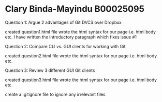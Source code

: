 # Clary Binda-Mayindu B00025095

Question 1:
Argue 2 advantages of Git DVCS over Dropbox

created question1.html file
wrote the html syntax for our page i.e. html body etc.
I have written the introductory paragraph which fixes issue #1

Question 2:
Compare CLI vs. GUI clients for working with Git

created question2.html file
wrote the html syntax for our page i.e. html body etc.


Question 3:
Review 3 different GUI Git clients

created question3.html file
wrote the html syntax for our page i.e. html body etc.



create a .gitignore file to ignore any irrelevant files

